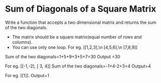 # Sum of Diagonals of a Square Matrix
Write a function that accepts a two dimensional matrix and returns the sum of the two diagonals.
* The matrix should be a square matrix(equal number of rows and columns).
* You can use only one loop.
For eg. [[1,2,3],\n
         [4,5,6],\n
         [7,8,9]]
         
         
Sum of the two diagonals=1+5+9+3+5+7=30
Output =30

For eg. [[-1,-2],
         [ 3, 4]]
Sum of the two diagonals=-1+4-2+3=4
Output=4

For eg. [[1]].
Output=1

